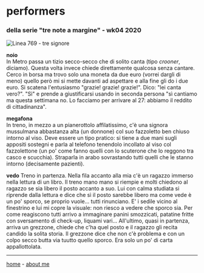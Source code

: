 # performers   
### della serie "tre note a margine" - wk04 2020  

![](https://drive.google.com/uc?id=1WQShIQLOqIHtsR6xfHM8WrQ0oIPPZuQg "Linea 769 - tre signore")  

**noio**  
In Metro passa un tizio secco-secco che di solito canta (tipo *crooner*, diciamo). Questa volta invece chiede direttamente qualcosa senza cantare. Cerco in borsa ma trovo solo una moneta da due euro (vorrei dargli di meno) quello però mi si mette davanti ad aspettare e alla fine gli do i due euro. Si scatena l'entusiasmo "grazie! grazie! grazie!". Dico: "lei canta vero?". "Sì" e prende a giustificarsi usando in seconda persona "sì cantiamo ma questa settimana no. Lo facciamo per arrivare al 27: abbiamo il reddito di cittadinanza".  

**megafona**  
In treno, in mezzo a un pianerottolo affilatissimo, c'è una signora mussulmana abbastanza alta (un donnone) col suo fazzoletto ben chiuso intorno al viso. Deve essere un tipo pratico: si tiene a due mani sugli appositi sostegni e parla al telefono tenendolo incollato al viso col fazzolettone (un po' come fanno quelli con lo scuterone che lo reggono tra casco e scucchia). Straparla in arabo sovrastando tutti quelli che le stanno intorno (decisamente pazienti).   

**vedo**
Treno in partenza. Nella fila accanto alla mia c'è un ragazzo immerso nella lettura di un libro. Il treno mano mano si riempie e molti chiedono al ragazzo se sia libero il posto accanto a suo. Lui con calma studiata si riprende dalla lettura e dice che sì il posto sarebbe libero ma come vede è un po' sporco, se proprio vuole... tutti rinunciano. E' i sedile vicino al finestrino e lui mi copre la visuale: non riesco a vedere che sporco sia. Per come reagiscono tutti arrivo a immaginare panini smozzicati, patatine fritte con sversamento di check-up, liquami vari... All'ultimo, quasi in partenza, arriva un grezzone, chiede che c'ha quel posto e il ragazzo gli recita candido la solita storia. Il grezzone dice che non c'è problema e con un colpo secco butta via tuutto quello sporco. Era solo un po' di carta appallottolata.   

---  
[home](/index.md) - [about me](/aboutme.md)

  